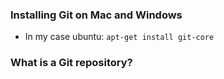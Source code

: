 ### Installing Git on Mac and Windows
- In my case ubuntu:
    `apt-get install git-core`

### What is a Git repository?
